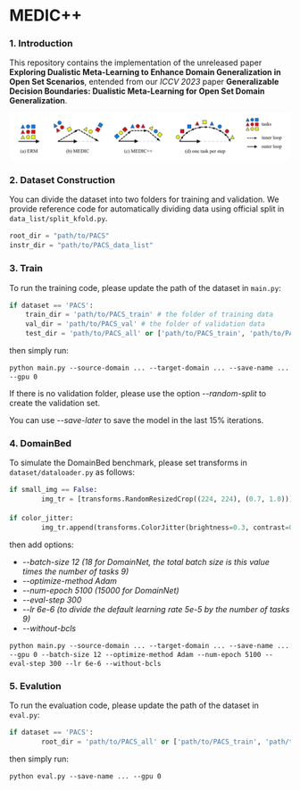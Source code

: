 # MEDIC++

### 1. Introduction

This repository contains the implementation of the unreleased paper **Exploring Dualistic Meta-Learning to Enhance Domain Generalization in Open Set Scenarios**, entended from our *ICCV 2023* paper **Generalizable Decision Boundaries: Dualistic Meta-Learning for Open Set Domain Generalization**.

![image-20231216120523727](imgs/image-20231216120523727.png)

### 2. Dataset Construction

You can divide the dataset into two folders for training and validation. We provide reference code for automatically dividing data using official split in `data_list/split_kfold.py`.

```python
root_dir = "path/to/PACS"
instr_dir = "path/to/PACS_data_list"
```

### 3. Train

To run the training code, please update the path of the dataset in `main.py`:

```python
if dataset == 'PACS':	
    train_dir = 'path/to/PACS_train' # the folder of training data 
	val_dir = 'path/to/PACS_val' # the folder of validation data 
	test_dir = 'path/to/PACS_all' or ['path/to/PACS_train', 'path/to/PACS_val']
```

then simply run:

```
python main.py --source-domain ... --target-domain ... --save-name ... --gpu 0
```

If there is no validation folder, please use the option *--random-split* to create the validation set.

You can use *--save-later* to save the model in the last 15% iterations.

### 4. DomainBed

To simulate the DomainBed benchmark, please set transforms in `dataset/dataloader.py` as follows:

```python
if small_img == False:
        img_tr = [transforms.RandomResizedCrop((224, 224), (0.7, 1.0))] # 0.7 for DomainBed, otherwise 0.8
        
if color_jitter:
        img_tr.append(transforms.ColorJitter(brightness=0.3, contrast=0.3, saturation=0.3, hue=0.3)) # 0.3 for DomainBed, otherwise 0.4
```

then add options: 

+ *--batch-size 12 (18 for DomainNet, the total batch size is this value times the number of tasks 9)*
+ *--optimize-method Adam*
+ *--num-epoch 5100 (15000 for DomainNet)*
+ *--eval-step 300*
+ *--lr 6e-6 (to divide the default learning rate 5e-5 by the number of tasks 9)*
+ *--without-bcls*

```
python main.py --source-domain ... --target-domain ... --save-name ... --gpu 0 --batch-size 12 --optimize-method Adam --num-epoch 5100 --eval-step 300 --lr 6e-6 --without-bcls
```

### 5. Evalution

To run the evaluation code, please update the path of the dataset in `eval.py`:

```python
if dataset == 'PACS':
        root_dir = 'path/to/PACS_all' or ['path/to/PACS_train', 'path/to/PACS_val']
```

then simply run:

```
python eval.py --save-name ... --gpu 0
```

